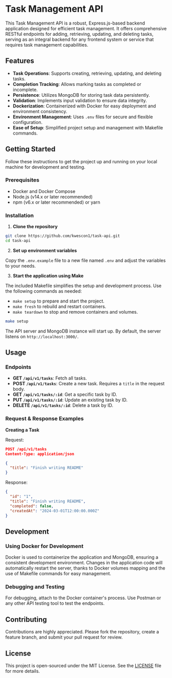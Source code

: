 # Task Management API

This Task Management API is a robust, Express.js-based backend application designed for efficient task management. It offers comprehensive RESTful endpoints for adding, retrieving, updating, and deleting tasks, serving as an integral backend for any frontend system or service that requires task management capabilities.

## Features

- **Task Operations**: Supports creating, retrieving, updating, and deleting tasks.
- **Completion Tracking**: Allows marking tasks as completed or incomplete.
- **Persistence**: Utilizes MongoDB for storing task data persistently.
- **Validation**: Implements input validation to ensure data integrity.
- **Dockerization**: Containerized with Docker for easy deployment and environment consistency.
- **Environment Management**: Uses `.env` files for secure and flexible configuration.
- **Ease of Setup**: Simplified project setup and management with Makefile commands.

## Getting Started

Follow these instructions to get the project up and running on your local machine for development and testing.

### Prerequisites

- Docker and Docker Compose
- Node.js (v14.x or later recommended)
- npm (v6.x or later recommended) or yarn

### Installation

1. **Clone the repository**

```bash
git clone https://github.com/kwescon1/task-api.git
cd task-api
```

2. **Set up environment variables**

Copy the `.env.example` file to a new file named `.env` and adjust the variables to your needs.

3. **Start the application using Make**

The included Makefile simplifies the setup and development process. Use the following commands as needed:

- `make setup` to prepare and start the project.
- `make fresh` to rebuild and restart containers.
- `make teardown` to stop and remove containers and volumes.

```bash
make setup
```

The API server and MongoDB instance will start up. By default, the server listens on `http://localhost:3000/`.

## Usage

### Endpoints

- **GET `/api/v1/tasks`**: Fetch all tasks.
- **POST `/api/v1/tasks`**: Create a new task. Requires a `title` in the request body.
- **GET `/api/v1/tasks/:id`**: Get a specific task by ID.
- **PUT `/api/v1/tasks/:id`**: Update an existing task by ID.
- **DELETE `/api/v1/tasks/:id`**: Delete a task by ID.

### Request & Response Examples

**Creating a Task**

Request:

```json
POST /api/v1/tasks
Content-Type: application/json

{
  "title": "Finish writing README"
}
```

Response:

```json
{
  "id": "1",
  "title": "Finish writing README",
  "completed": false,
  "createdAt": "2024-03-01T12:00:00.000Z"
}
```

## Development

### Using Docker for Development

Docker is used to containerize the application and MongoDB, ensuring a consistent development environment. Changes in the application code will automatically restart the server, thanks to Docker volumes mapping and the use of Makefile commands for easy management.

### Debugging and Testing

For debugging, attach to the Docker container's process. Use Postman or any other API testing tool to test the endpoints.

## Contributing

Contributions are highly appreciated. Please fork the repository, create a feature branch, and submit your pull request for review.

## License

This project is open-sourced under the MIT License. See the [LICENSE](LICENSE) file for more details.
